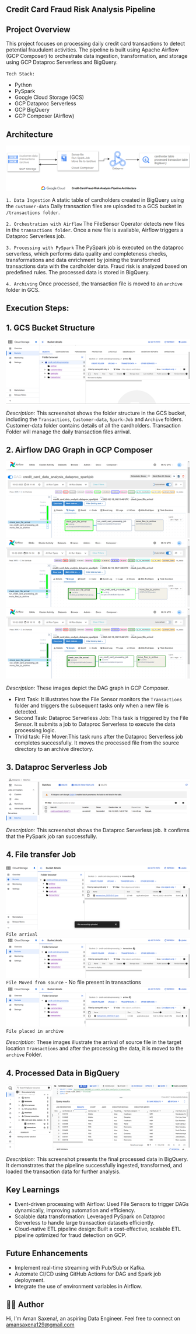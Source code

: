 ## Credit Card Fraud Risk Analysis Pipeline

## Project Overview
This project focuses on processing daily credit card transactions to detect potential fraudulent activities. The pipeline is built using Apache Airflow (GCP Composer) to orchestrate data ingestion, transformation, and storage using GCP Dataproc 
Serverless and BigQuery.

`Tech Stack:` 
- Python
- PySpark
- Google Cloud Storage (GCS)
- GCP Dataproc Serverless
- GCP BigQuery
- GCP Composer (Airflow)

## Architecture
![Architecture](images/architecture.png)

`1️. Data Ingestion`
A static table of cardholders created in BigQuery using the `customer-data`
Daily transaction files are uploaded to a GCS bucket in `/transactions folder`.

`2️. Orchestration with Airflow`
The FileSensor Operator detects new files in the `transactions folder`.
Once a new file is available, Airflow triggers a Dataproc Serverless job.

`3️. Processing with PySpark`
The PySpark job is executed on the dataproc serverless, which performs data quality and completeness checks, transformations and data enrichment by joining the transformed transactions data with the cardholder data.
Fraud risk is analyzed based on predefined rules.
The processed data is stored in BigQuery.

`4️. Archiving`
Once processed, the transaction file is moved to an `archive` folder in GCS.

## Execution Steps:

## 1. GCS Bucket Structure

![GCS Bucket Structure](images/bucket_structure.png)

*Description:* This screenshot shows the folder structure in the GCS bucket, including the `Transactions`, `Customer-data`, `Spark-Job` and `Archive` folders. Customer-data folder contains details of all the cardholders. Transaction Folder will manage the daily transaction files arrival.

## 2. Airflow DAG Graph in GCP Composer

![Airflow DAG Initialized](images/Airflow_Dag_initialized.png)
![Airflow DAG successfully executes first task and moves to second](images/Airflow_DAG_task_2.png)
![Airflow DAG successfull](images/DAG_success.png)


*Description:* These images depict the DAG graph in GCP Composer. 
- First Task: It illustrates how the File Sensor monitors the `Transactions` folder and triggers the subsequent tasks only when a new file is detected.
- Second Task: Dataproc Serverless Job: This task is triggered by the File Sensor. It submits a job to Dataproc Serverless to execute the data processing logic.
- Thrid task: File Mover:This task runs after the Dataproc Serverless job completes successfully.
It moves the processed file from the source directory to an archive directory.

## 3. Dataproc Serverless Job

![Dataproc Job](images/dataproc_serverless.png)

*Description:* This screenshot shows the Dataproc Serverless job. It confirms that the PySpark job ran successfully.

## 4. File transfer Job
![File Movement from source to archive](images/Transaction_file_uploaded.png)
`File arrival`
![File Movement from source to archive](images/file_moved_from_source.png)
`File Moved from source` - No file present in transactions
![File Movement from source to archive](images/file_placed_in_archive.png)
`File placed in archive`

*Description:* These images illustrate the arrival of source file in the target location `Transactions` and after the processing the data, it is moved to the `archive` Folder.

## 4. Processed Data in BigQuery

![BigQuery Data](images/BQ_transaction_table.png)

*Description:* This screenshot presents the final processed data in BigQuery. It demonstrates that the pipeline successfully ingested, transformed, and loaded the transaction data for further analysis.

## Key Learnings
- Event-driven processing with Airflow: Used File Sensors to trigger DAGs dynamically, improving automation and efficiency.
- Scalable data transformation: Leveraged PySpark on Dataproc Serverless to handle large transaction datasets efficiently.
- Cloud-native ETL pipeline design: Built a cost-effective, scalable ETL pipeline optimized for fraud detection on GCP.

## Future Enhancements
- Implement real-time streaming with Pub/Sub or Kafka.
- Automate CI/CD using GitHub Actions for DAG and Spark job deployment.
- Integrate the use of environment variables in Airflow.

## 👨‍💻 Author
Hi, I’m Aman Saxena!, an aspiring Data Engineer. Feel free to connect on amansaxena129@gmail.com
